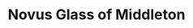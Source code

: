 ---
title: "Novus Glass of Middleton"
url: /middleton/novus-glass-of-middleton/
shop: Autowerkstatt
---